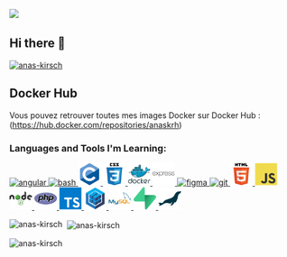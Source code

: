 ![](https://komarev.com/ghpvc/?username=anas-kirsch)

## Hi there 👋
<p align="left"> 
  <a href="https://github.com/ryo-ma/github-profile-trophy">
    <img src="https://github-profile-trophy.vercel.app/?username=anas-kirsch" alt="anas-kirsch" />
  </a> 
</p>

## Docker Hub

Vous pouvez retrouver toutes mes images Docker sur Docker Hub :  
(https://hub.docker.com/repositories/anaskrh)



<h3 align="left">Languages and Tools I'm Learning:</h3>
<p align="left"> 
  <a href="https://angular.io" target="_blank" rel="noreferrer"> 
    <img src="https://angular.io/assets/images/logos/angular/angular.svg" alt="angular" width="40" height="40"/> 
  </a> 
  <a href="https://www.gnu.org/software/bash/" target="_blank" rel="noreferrer"> 
    <img src="https://www.vectorlogo.zone/logos/gnu_bash/gnu_bash-icon.svg" alt="bash" width="40" height="40"/> 
  </a> 
  <a href="https://www.cprogramming.com/" target="_blank" rel="noreferrer"> 
    <img src="https://raw.githubusercontent.com/devicons/devicon/master/icons/c/c-original.svg" alt="c" width="40" height="40"/> 
  </a> 
  <a href="https://www.w3schools.com/css/" target="_blank" rel="noreferrer"> 
    <img src="https://raw.githubusercontent.com/devicons/devicon/master/icons/css3/css3-original-wordmark.svg" alt="css3" width="40" height="40"/> 
  </a> 
  <a href="https://www.docker.com/" target="_blank" rel="noreferrer"> 
    <img src="https://raw.githubusercontent.com/devicons/devicon/master/icons/docker/docker-original-wordmark.svg" alt="docker" width="40" height="40"/> 
  </a> 
  <a href="https://expressjs.com" target="_blank" rel="noreferrer"> 
    <img src="https://raw.githubusercontent.com/devicons/devicon/master/icons/express/express-original-wordmark.svg" alt="express" width="40" height="40"/> 
  </a> 
  <a href="https://www.figma.com/" target="_blank" rel="noreferrer"> 
    <img src="https://www.vectorlogo.zone/logos/figma/figma-icon.svg" alt="figma" width="40" height="40"/> 
  </a> 
  <a href="https://git-scm.com/" target="_blank" rel="noreferrer"> 
    <img src="https://www.vectorlogo.zone/logos/git-scm/git-scm-icon.svg" alt="git" width="40" height="40"/> 
  </a> 
  <a href="https://www.w3.org/html/" target="_blank" rel="noreferrer"> 
    <img src="https://raw.githubusercontent.com/devicons/devicon/master/icons/html5/html5-original-wordmark.svg" alt="html5" width="40" height="40"/> 
  </a> 
  <a href="https://developer.mozilla.org/en-US/docs/Web/JavaScript" target="_blank" rel="noreferrer"> 
    <img src="https://raw.githubusercontent.com/devicons/devicon/master/icons/javascript/javascript-original.svg" alt="javascript" width="40" height="40"/> 
  </a> 
  <a href="https://nodejs.org" target="_blank" rel="noreferrer"> 
    <img src="https://raw.githubusercontent.com/devicons/devicon/master/icons/nodejs/nodejs-original-wordmark.svg" alt="nodejs" width="40" height="40"/> 
  </a> 
  <a href="https://www.php.net" target="_blank" rel="noreferrer"> 
    <img src="https://raw.githubusercontent.com/devicons/devicon/master/icons/php/php-original.svg" alt="php" width="40" height="40"/> 
  </a> 
  <a href="https://www.typescriptlang.org/" target="_blank" rel="noreferrer"> 
    <img src="https://raw.githubusercontent.com/devicons/devicon/master/icons/typescript/typescript-original.svg" alt="typescript" width="40" height="40"/> 
  </a> 
  <a href="https://sequelize.org/" target="_blank" rel="noreferrer"> 
    <img src="https://raw.githubusercontent.com/devicons/devicon/master/icons/sequelize/sequelize-original.svg" alt="sequelize" width="40" height="40"/>
  </a>
  <a href="https://www.mysql.com/" target="_blank" rel="noreferrer"> 
  <img src="https://raw.githubusercontent.com/devicons/devicon/master/icons/mysql/mysql-original-wordmark.svg" alt="mysql" width="40" height="40"/>
  </a>
  <a href="https://supabase.com/" target="_blank" rel="noreferrer">
    <img src="https://raw.githubusercontent.com/supabase/supabase/master/packages/common/assets/images/supabase-logo-icon.svg" alt="supabase" width="40" height="40"/>
  </a>
  <a href="https://mariadb.org/" target="_blank" rel="noreferrer">
    <img src="https://raw.githubusercontent.com/devicons/devicon/master/icons/mariadb/mariadb-original.svg" alt="mariadb" width="40" height="40"/>
  </a>
</p>




<p>
  <img align="left" src="https://github-readme-stats.vercel.app/api/top-langs?username=anas-kirsch&show_icons=true&locale=en&layout=compact" alt="anas-kirsch" />
</p>

<p>&nbsp;
  <img align="center" src="https://github-readme-stats.vercel.app/api?username=anas-kirsch&show_icons=true&locale=en" alt="anas-kirsch" />
</p>

<p>
  <img align="center" src="https://github-readme-streak-stats.herokuapp.com/?user=anas-kirsch&" alt="anas-kirsch" />
</p>
